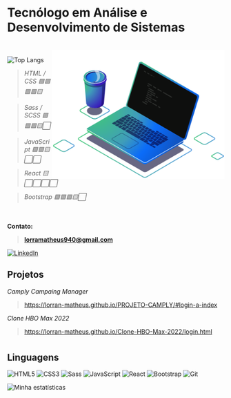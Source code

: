 
# **Tecnólogo em Análise e Desenvolvimento de Sistemas**

<br>
<img src="https://raw.githubusercontent.com/090Raphael/imagens/86227742a4942ef2d095bfb6e68ad9767f208ef9/imagens/ilustra%C3%A7%C3%A3o%20de%20computador%202.png" alt="ilustração de um computador" min-width="400px" max-width="400px" width="400px" align="right">

![Top Langs](https://github-readme-stats.vercel.app/api/top-langs/?username=Lorran-Matheus&bg_color=000000&border_color=30A3DC&title_color=E94D5F&text_color=FFFFFF) 


> *HTML / CSS 🟩🟩🟩🟩🟨*
 
> *Sass / SCSS 🟩🟩🟩🟨⬜* 

> *JavaScript 🟩🟩🟨⬜⬜*
 
> *React 🟨⬜⬜⬜⬜*
 
> *Bootstrap 🟩🟩🟩🟨⬜*
<br>

**Contato:**

> **lorramatheus940@gmail.com** 

[![LinkedIn](https://img.shields.io/badge/-LinkedIn-0077B5?style=for-the-badge&logo=linkedin&logoColor=white)](https://www.linkedin.com/in/lorran-matheus-40626821b)

## Projetos

*Camply Campaing Manager*
> https://lorran-matheus.github.io/PROJETO-CAMPLY/#login-a-index

*Clone HBO Max 2022*
> https://lorran-matheus.github.io/Clone-HBO-Max-2022/login.html

#
## Linguagens

![HTML5](https://img.shields.io/badge/HTML5-E34F26?style=for-the-badge&logo=html5&logoColor=white&labelColor=2a2c2e&color=2a2c2e)
![CSS3](https://img.shields.io/badge/CSS3-1572B6?style=for-the-badge&logo=css&logoColor=white&labelColor=2a2c2e&color=2a2c2e)
![Sass](https://img.shields.io/badge/Sass-CC6699?style=for-the-badge&logo=sass&logoColor=white&labelColor=2a2c2e&color=2a2c2e)
![JavaScript](https://img.shields.io/badge/JavaScript-F7DF1E?style=for-the-badge&logo=javascript&logoColor=white&labelColor=2a2c2e&color=2a2c2e)
![React](https://img.shields.io/badge/React-61DAFB?style=for-the-badge&logo=react&logoColor=white&labelColor=2a2c2e&color=2a2c2e)
![Bootstrap](https://img.shields.io/badge/Bootstrap-7952B3?style=for-the-badge&logo=bootstrap&logoColor=white&labelColor=2a2c2e&color=2a2c2e)
![Git](https://img.shields.io/badge/Git-7952B3?style=for-the-badge&logo=git&logoColor=white&labelColor=2a2c2e&color=2a2c2e)

![Minha estatísticas](https://github-readme-stats.vercel.app/api?username=Lorran-Matheus&show_icons=true&theme=radical)


